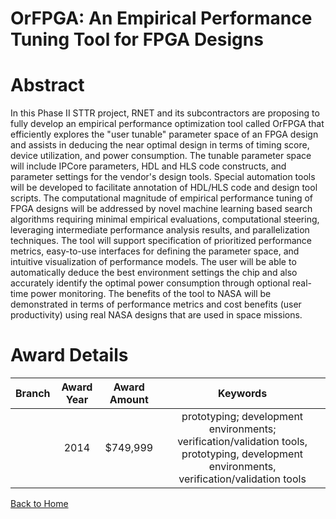 
OrFPGA: An Empirical Performance Tuning Tool for FPGA Designs
=============================================================

# Abstract


In this Phase II STTR project, RNET and its subcontractors are proposing to fully develop an empirical performance optimization tool called OrFPGA that efficiently explores the "user tunable" parameter space of an FPGA design and assists in deducing the near optimal design in terms of timing score, device utilization, and power consumption. The tunable parameter space will include IPCore parameters, HDL and HLS code constructs, and parameter settings for the vendor's design tools. Special automation tools will be developed to facilitate annotation of HDL/HLS code and design tool scripts. The computational magnitude of empirical performance tuning of FPGA designs will be addressed by novel machine learning based search algorithms requiring minimal empirical evaluations, computational steering, leveraging intermediate performance analysis results, and parallelization techniques. The tool will support specification of prioritized performance metrics, easy-to-use interfaces for defining the parameter space, and intuitive visualization of performance models. The user will be able to automatically deduce the best environment settings the chip and also accurately identify the optimal power consumption through optional real-time power monitoring. The benefits of the tool to NASA will be demonstrated in terms of performance metrics and cost benefits (user productivity) using real NASA designs that are used in space missions.  

# Award Details

|Branch|Award Year|Award Amount|Keywords|
| :---: | :---: | :---: | :---: |
||2014|$749,999|prototyping; development environments; verification/validation tools, prototyping, development environments, verification/validation tools|
  
  


[Back to Home](https://github.com/chrischow/dod_sbir_awards/JT/#135)